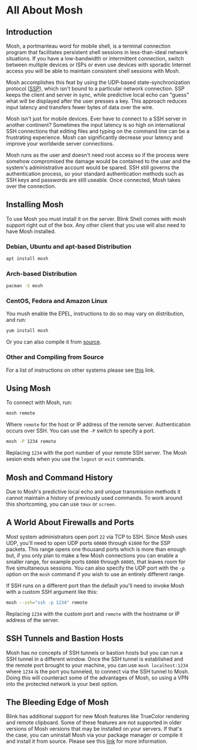 # All About Mosh

## Introduction

Mosh, a portmanteau word for mobile shell, is a terminal connection program that facilitates persistent shell sessions in less-than-ideal network situations. If you have a low-bandwidth or intermittent connection, switch between multiple devices or ISPs or even use devices with sporadic Internet access you will be able to maintain consistent shell sessions with Mosh.

Mosh accomplishes this feat by using the UDP-based state-synchronization protocol ([SSP](https://en.wikipedia.org/wiki/Mosh_(software)#Roaming)), which isn't bound to a particular network connection. SSP keeps the client and server in sync, while predictive local echo can "guess" what will be displayed after the user presses a key. This approach reduces input latency and transfers fewer bytes of data over the wire.

Mosh isn't just for mobile devices. Ever have to connect to a SSH server in another continent? Sometimes the input latency is so high on international SSH connections that editing files and typing on the command line can be a frustrating experience. Mosh can significantly decrease your latency and improve your worldwide server connections.

Mosh runs as the user and doesn't need root access so if the process were somehow compromised the damage would be contained to the user and the system's administrative account would be spared. SSH still governs the authentication process, so your standard authentication methods such as SSH keys and passwords are still useable. Once connected, Mosh takes over the connection.

## Installing Mosh

To use Mosh you must install it on the server. Blink Shell comes with mosh support right out of the box. Any other client that you use will also need to have Mosh installed.

### Debian, Ubuntu and apt-based Distribution

```bash
apt install mosh
```

### Arch-based Distribution

```bash
pacman -S mosh
```

### CentOS, Fedora and Amazon Linux

You mush enable the EPEL, instructions to do so may vary on distribution, and run:

```bash
yum install mosh
```

Or you can also compile it from [source](https://github.com/mobile-shell/mosh).

### Other and Compiling from Source

For a list of instructions on other systems please see [this](https://mosh.org) link.

## Using Mosh

To connect with Mosh, run:

```bash 
mosh remote
```

Where `remote` for the host or IP address of the remote server. Authentication occurs over SSH. You can use the `-P` switch to specify a port.

```bash
mosh -P 1234 remote
```

Replacing `1234` with the port number of your remote SSH server. The Mosh sesion ends when you use the `logout` or `exit` commands.

## Mosh and Command History

Due to Mosh's predictive local echo and unique transmission methods it cannot maintain a history of previously used commands. To work around this shortcoming, you can use `tmux` or `screen`.

## A World About Firewalls and Ports

Most system administrators open port `22` via TCP to SSH. Since Mosh uses UDP, you'll need to open UDP ports `60000` through `61000` for the SSP packets. This range opens one thousand ports which is more than enough but, if you only plan to make a few Mosh connections you can enable a smaller range, for example ports `60000` through `60005`,  that leaves room for five simultaneous sessions. You can also specify the UDP port with the `-p` option on the `mosh` command if you wish to use an entirely different range.

If SSH runs on a different port than the default you'll need to invoke Mosh with a custom SSH argument like this:

```bash
mosh --ssh="ssh -p 1234" remote
```

Replacing `1234` with the custom port and `remote` with the hostname or IP address of the server.

## SSH Tunnels and Bastion Hosts

Mosh has no concepts of SSH tunnels or bastion hosts but you can run a SSH tunnel in a different window. Once the SSH tunnel is established and the remote port brought to your machine, you can use `mosh localhost:1234` where `1234` is the port you tunneled, to connect via the SSH tunnel to Mosh. Doing this will counteract some of the advantages of Mosh, so using a VPN into the protected network is your best option.

## The Bleeding Edge of Mosh

Blink has additional support for new Mosh features like TrueColor rendering and remote clipboard. Some of these features are not supported in older versions of Mosh versions that may be installed on your servers. If that's the case, you can uninstall Mosh via your package manager or compile it and install it from source. Please see this [link](https://mosh.org) for more information.

